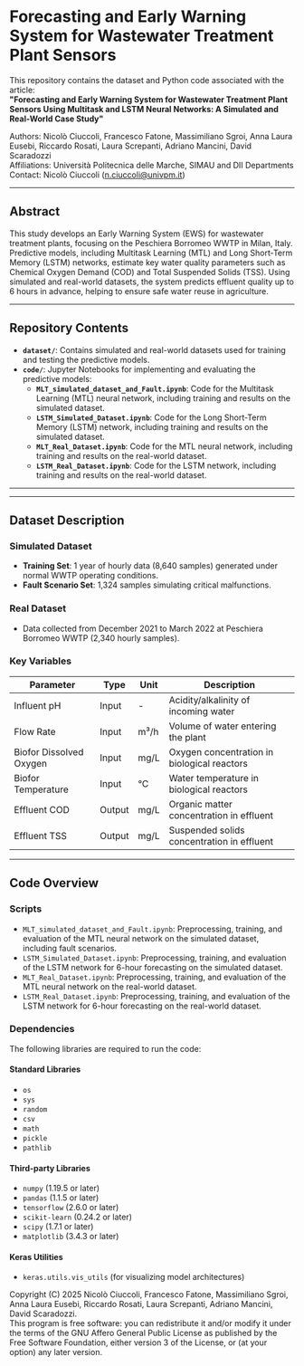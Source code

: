 # Forecasting and Early Warning System for Wastewater Treatment Plant Sensors

This repository contains the dataset and Python code associated with the article:  
**"Forecasting and Early Warning System for Wastewater Treatment Plant Sensors Using Multitask and LSTM Neural Networks: A Simulated and Real-World Case Study"**  

Authors: Nicolò Ciuccoli, Francesco Fatone, Massimiliano Sgroi, Anna Laura Eusebi, Riccardo Rosati, Laura Screpanti, Adriano Mancini, David Scaradozzi  
Affiliations: Università Politecnica delle Marche, SIMAU and DII Departments  
Contact: Nicolò Ciuccoli ([n.ciuccoli@univpm.it](mailto:n.ciuccoli@univpm.it))  

---

## Abstract
This study develops an Early Warning System (EWS) for wastewater treatment plants, focusing on the Peschiera Borromeo WWTP in Milan, Italy. Predictive models, including Multitask Learning (MTL) and Long Short-Term Memory (LSTM) networks, estimate key water quality parameters such as Chemical Oxygen Demand (COD) and Total Suspended Solids (TSS). Using simulated and real-world datasets, the system predicts effluent quality up to 6 hours in advance, helping to ensure safe water reuse in agriculture.

---

## Repository Contents
- **`dataset/`**: Contains simulated and real-world datasets used for training and testing the predictive models.
- **`code/`**: Jupyter Notebooks for implementing and evaluating the predictive models:
  - **`MLT_simulated_dataset_and_Fault.ipynb`**: Code for the Multitask Learning (MTL) neural network, including training and results on the simulated dataset.
  - **`LSTM_Simulated_Dataset.ipynb`**: Code for the Long Short-Term Memory (LSTM) network, including training and results on the simulated dataset.
  - **`MLT_Real_Dataset.ipynb`**: Code for the MTL neural network, including training and results on the real-world dataset.
  - **`LSTM_Real_Dataset.ipynb`**: Code for the LSTM network, including training and results on the real-world dataset.

---
---

## Dataset Description
### **Simulated Dataset**
- **Training Set**: 1 year of hourly data (8,640 samples) generated under normal WWTP operating conditions.
- **Fault Scenario Set**: 1,324 samples simulating critical malfunctions.

### **Real Dataset**
- Data collected from December 2021 to March 2022 at Peschiera Borromeo WWTP (2,340 hourly samples).  

### **Key Variables**
| Parameter           | Type     | Unit  | Description                              |
|---------------------|----------|-------|------------------------------------------|
| Influent pH         | Input    | -     | Acidity/alkalinity of incoming water     |
| Flow Rate           | Input    | m³/h  | Volume of water entering the plant       |
| Biofor Dissolved Oxygen | Input | mg/L  | Oxygen concentration in biological reactors |
| Biofor Temperature  | Input    | °C    | Water temperature in biological reactors |
| Effluent COD        | Output   | mg/L  | Organic matter concentration in effluent |
| Effluent TSS        | Output   | mg/L  | Suspended solids concentration in effluent |

---

## Code Overview
### **Scripts**
- `MLT_simulated_dataset_and_Fault.ipynb`: Preprocessing, training, and evaluation of the MTL neural network on the simulated dataset, including fault scenarios.
- `LSTM_Simulated_Dataset.ipynb`: Preprocessing, training, and evaluation of the LSTM network for 6-hour forecasting on the simulated dataset.
- `MLT_Real_Dataset.ipynb`: Preprocessing, training, and evaluation of the MTL neural network on the real-world dataset.
- `LSTM_Real_Dataset.ipynb`: Preprocessing, training, and evaluation of the LSTM network for 6-hour forecasting on the real-world dataset.





### Dependencies
The following libraries are required to run the code:

#### **Standard Libraries**
- `os`
- `sys`
- `random`
- `csv`
- `math`
- `pickle`
- `pathlib`

#### **Third-party Libraries**
- `numpy` (1.19.5 or later)
- `pandas` (1.1.5 or later)
- `tensorflow` (2.6.0 or later)
- `scikit-learn` (0.24.2 or later)
- `scipy` (1.7.1 or later)
- `matplotlib` (3.4.3 or later)

#### **Keras Utilities**
- `keras.utils.vis_utils` (for visualizing model architectures)


Copyright (C) 2025 Nicolò Ciuccoli, Francesco Fatone, Massimiliano Sgroi, Anna Laura Eusebi, Riccardo Rosati, Laura Screpanti, Adriano Mancini, David Scaradozzi.  
This program is free software: you can redistribute it and/or modify it under the terms of the GNU Affero General Public License as published by the Free Software Foundation, either version 3 of the License, or (at your option) any later version.